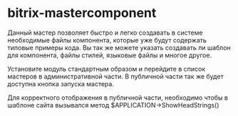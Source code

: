 ﻿bitrix-mastercomponent
======================

Данный мастер позволяет быстро и легко создавать в системе необходимые файлы компонента, которые уже будут содержать типовые примеры кода.
Вы так же можете указать создавать ли шаблон для компонента, файлы стилей, языковые файлы и многое другое.

Установите модуль стандартным образом и перейдите в список мастеров в административной части. В публичной части так же будет доступна кнопка запуска мастера.

Для корректного отображения в публичной части, необходимо чтобы в шаблоне сайта вызывался метод $APPLICATION->ShowHeadStrings()